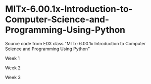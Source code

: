# MITx-6.00.1x-Introduction-to-Computer-Science-and-Programming-Using-Python
Source code from EDX class "MITx: 6.00.1x Introduction to Computer Science and Programming Using Python"

Week 1

Week 2

Week 3